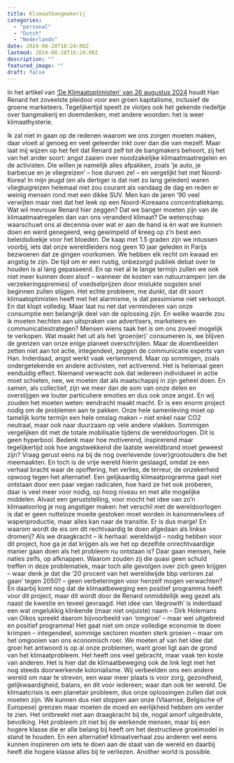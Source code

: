 ```yaml
---
title: Klimaatbangmakerij
categories:
  - "personal"
  - "Dutch"
  - "Nederlands"
date: 2024-08-28T16:24:00Z
lastmod: 2024-08-28T16:24:00Z
description: ""
featured_image: ""
draft: false
---
```

In het artikel van [‘De Klimaatoptimisten’ van 26 augustus 2024](https://www.knack.be/nieuws/milieu/klimaat/klimaatoptimisten/mensen-bang-maken-zet-juist-niet-aan-tot-actie-hoe-maak-je-de-massa-bewust-van-het-klimaatprobleem/) houdt Han Renard het zoveelste pleidooi voor een groen kapitalisme, inclusief de groene marketeers. Tegelijkertijd speelt ze vlotjes ook het gekende riedeltje over bangmakerij en doemdenken, met andere woorden: het is weer klimaathysterie.
<!--more-->
Ik zal niet in gaan op de redenen waarom we ons zorgen moeten maken, daar vloeit al genoeg en veel geleerder inkt over dan die van mezelf. Maar laat mij wijzen op het feit dat Renard zelf tot de bangmakers behoort, zij het van het ander soort: angst zaaien over noodzakelijke klimaatmaatregelen en de activisten. Die willen je namelijk alles afpakken, zoals ‘je auto, je barbecue en je vliegreizen’ – hoe durven ze! – en vergelijkt het met Noord-Korea! In mijn jeugd (en als dertiger is dat niet zo lang geleden) waren vliegtuigreizen helemaal niet zou courant als vandaag de dag en reden er weinig mensen rond met een dikke SUV. Men kan de jaren ’90 veel verwijten maar niet dat het leek op een Noord-Koreaans concentratiekamp. Wat wil mevrouw Renard hier zeggen? Dat we banger moeten zijn van de klimaatmaatregelen dan van ons veranderd klimaat?
De wetenschap waarschuwt ons al decennia over wat er aan de hand is én wat we kunnen doen en werd genegeerd, weg gewimpeld of kreeg op z’n best een beleidsdoekje voor het bloeden. De kaap met 1.5 graden zijn we intussen voorbij, iets dat onze wereldleiders nog geen 10 jaar geleden in Parijs bezwoeren dat ze gingen voorkomen. We hebben elk recht om kwaad en angstig te zijn. De tijd om er een rustig, onbezorgd publiek debat over te houden is al lang gepasseerd. En op niet al te lange termijn zullen we ook niet meer kunnen doen alsof – wanneer de kosten van natuurrampen (en de verzekeringspremies) of voedselprijzen door mislukte oogsten snel beginnen zullen stijgen.
Het echte probleem, me dunkt, dat dit soort klimaatoptimisten heeft met het alarmisme, is dat pessimisme niet verkoopt. En dat klopt volledig. Maar laat nu net dat verminderen van onze consumptie een belangrijk deel van de oplossing zijn. En welke waarde zou ik moeten hechten aan uitspraken van advertisers, marketeers en communicatiestrategen? Mensen wiens taak het is om ons zoveel mogelijk te verkopen. Wat maakt het uit als het ‘groen(er)’ consumeren is, we blijven de grenzen van onze enige planeet overschrijden.
Maar de doembeelden zetten niet aan tot actie, integendeel, zeggen de communicatie experts van Han. Inderdaad, angst werkt vaak verlammend. Maar op sommigen, zoals ondergetekende en andere activisten, net activerend. Het is helemaal geen eenduidig effect. Niemand verwacht ook dat iedereen individueel in actie moet schieten, nee, we moeten dat als maatschappij in zijn geheel doen. En samen, als collectief, zijn we meer dan de som van onze delen en overstijgen we louter particuliere emoties en dus ook onze angst. En wij zouden het moeten weten: eendracht maakt macht.
Er is een enorm project nodig om de problemen aan te pakken. Onze hele samenleving moet op tamelijk korte termijn een hele omslag maken – niet enkel naar CO2 neutraal, maar ook naar duurzaam op vele andere vlakken. Sommigen vergelijken dit met de totale mobilisatie tijdens de wereldoorlogen. Dit is geen hyperbool. Bedenk maar hoe motiverend, inspirerend maar tegelijkertijd ook hoe angstwekkend die laatste wereldbrand moet geweest zijn? Vraag gerust eens na bij de nog overlevende (over)grootouders die het meemaakten. En toch is de vrije wereld hierin geslaagd, omdat ze een verhaal bracht waar de opoffering, het verlies, de terreur, de onzekerheid opwoog tegen het alternatief. Een gelijkaardig klimaatprogramma gaat niet ontstaan door een paar vegan radicalen, hoe hard ze het ook proberen, daar is veel meer voor nodig, op hoog niveau en met alle mogelijke middelen. Alvast een geruststelling, voor mocht het idee van zo’n klimaatoorlog je nog angstiger maken: het verschil met de wereldoorlogen is dat er geen nutteloze moeite gestoken moet worden in kanonnenvlees of wapenproductie, maar alles kan naar de transitie. Er is dus marge!
En waarom wordt de eis om dit rechtvaardig te doen afgedaan als linkse dromerij? Als we draagkracht – ik herhaal: wereldwijd – nodig hebben voor dit project, hoe ga je dat krijgen als we het op dezelfde onrechtvaardige manier gaan doen als het probleem nu ontstaan is? Daar gaan mensen, hele naties zelfs, op afknappen. Waarom zouden zij die quasi geen schuld treffen in deze problematiek, maar toch alle gevolgen over zich geen krijgen – waar denk je dat die ‘20 procent van het wereldwijde bbp verloren zal gaan’ tegen 2050? – geen verbeteringen voor henzelf mogen verwachten? 
En daarbij komt nog dat de klimaatbeweging een positief programma hééft voor dit project, maar dit wordt door de Renard onmiddellijk weg gezet als naast de kwestie en teveel gevraagd. Het idee van ‘degrowth’ is inderdaad een wat ongelukkig klinkende (maar niet onjuiste) naam – Dirk Holemans van Oikos spreekt daarom bijvoorbeeld van ‘omgroei’ – maar wel uitgebreid en positief programma! Het gaat niet om onze volledige economie te doen krimpen – integendeel, sommige sectoren moeten sterk groeien – maar om het omgooien van ons economisch roer. We moeten af van het idee dat groei het antwoord is op al onze problemen, want groei ligt aan de grond van het klimaatprobleem. Het heeft ons veel gebracht, maar vaak ten koste van anderen. Het is hier dat de klimaatbeweging ook de link legt met het nog steeds doorwerkende kolonialisme. Wij verbeelden ons een andere wereld om naar te streven, een waar meer plaats is voor zorg, gezondheid, gelijkwaardigheid, balans, en dit voor iedereen; waar dan ook ter wereld. De klimaatcrisis is een planetair probleem, dus onze oplossingen zullen dat ook moeten zijn. We kunnen dus niet stoppen aan onze (Vlaamse, Belgische of Europese) grenzen maar moeten de moed en eerlijkheid hebben om verder te zien.
Het ontbreekt niet aan draagkracht bij de, nogal amorf uitgedrukte, bevolking. Het probleem zit niet bij de werkende mensen, maar bij een hogere klasse die er alle belang bij heeft om het destructieve groeimodel in stand te houden. En een alternatief klimaatverhaal zou anderen wel eens kunnen inspireren om iets te doen aan de staat van de wereld en daarbij heeft die hogere klasse alles bij te verliezen.
Another world is possible.
